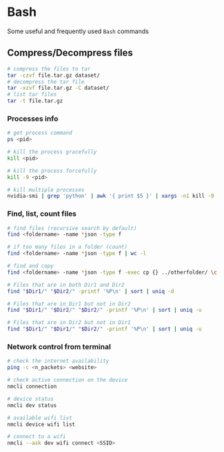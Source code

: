 # Bash
Some useful and frequently used `Bash` commands

## Compress/Decompress files
```bash
# compress the files to tar
tar -czvf file.tar.gz dataset/
# decompress the tar file
tar -xzvf file.tar.gz -C dataset/
# list tar files
tar -t file.tar.gz
```

### Processes info
```bash
# get process command
ps <pid>

# kill the process gracefully
kill <pid>

# kill the process forcefully
kill -9 <pid>

# kill multiple processes
nvidia-smi | grep 'python' | awk '{ print $5 }' | xargs -n1 kill -9
```


### Find, list, count files
```bash
# find files (recursive search by default)
find <foldername> -name *json -type f

# if too many files in a folder (count)
find <foldername> -name *json -type f | wc -l

# find and copy
find <foldername> -name *json -type f -exec cp {} ../otherfolder/ \c

# Files that are in both Dir1 and Dir2
find "$Dir1/" "$Dir2/" -printf '%P\n' | sort | uniq -d

# Files that are in Dir1 but not in Dir2
find "$Dir1/" "$Dir2/" "$Dir2/" -printf '%P\n' | sort | uniq -u

# Files that are in Dir2 but not in Dir1
find "$Dir1/" "$Dir1/" "$Dir2/" -printf '%P\n' | sort | uniq -u
```

### Network control from terminal
```bash
# check the internet availability
ping -c <n_packets> <website>

# check active connection on the device
nmcli connection

# device status
nmcli dev status

# available wifi list
nmcli device wifi list

# connect to a wifi
nmcli --ask dev wifi connect <SSID>
```
